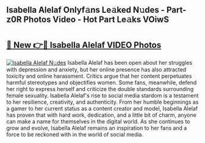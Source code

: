 ## Isabella Alelaf Onlyf𝚊ns Le𝚊ked N𝚞des - Part-z0R Photos Video - Hot Part Le𝚊ks VOiwS

# <h2><a href="http://ab4769.deff.icu/?id=Isabella+Alelaf">🔗 New 👉🔴 Isabella Alelaf VIDEO Photos</a></h2>

[![Isabella Alelaf N𝚞des](https://i.imgur.com/rIISA9y.gif)](http://ab4769.deff.icu/?id=Isabella+Alelaf)
Isabella Alelaf has been open about her struggles with depression and anxiety, but her online presence has also attracted toxicity and online harassment. Critics argue that her content perpetuates harmful stereotypes and objectifies women. Some fans, meanwhile, defend her right to express herself and criticize the double standards surrounding female sexuality. Isabella Alelaf's rise to social media stardom is a testament to her resilience, creativity, and authenticity. From her humble beginnings as a gamer to her current status as a content creator and model, Isabella Alelaf has proven that with hard work, dedication, and a little bit of charm, anyone can make a name for themselves in the digital world. As she continues to grow and evolve, Isabella Alelaf remains an inspiration to her fans and a force to be reckoned with in the world of social media.
